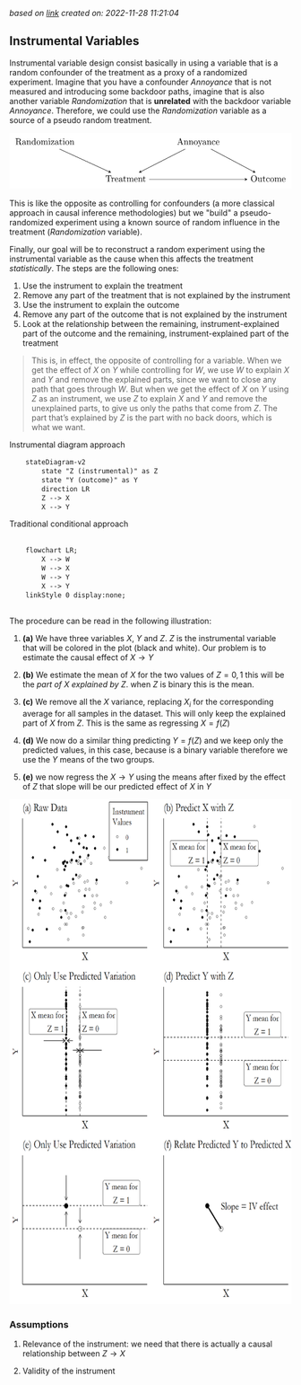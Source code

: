 
*based on [link][1]*
*created on: 2022-11-28 11:21:04*
## Instrumental Variables 

Instrumental variable design consist basically in using a variable that is a random confounder of the treatment as a proxy of a randomized experiment. Imagine that you have a confounder $Annoyance$ that is not measured and introducing some backdoor paths, imagine that is also another variable $Randomization$ that is **unrelated** with the backdoor variable $Annoyance$. Therefore, we could use the $Randomization$ variable as a source of a pseudo random treatment. 

<p align="center">
<img src="img/instrumentalvariables-ivdag-1.png" style='height:100px;align:center;'>
</p>

This is like the opposite as controlling for confounders (a more classical approach in causal inference methodologies) but we "build" a pseudo-randomized experiment using a known source of random influence in the treatment ($Randomization$ variable). 

Finally, our goal will be to reconstruct a random experiment using the instrumental variable as the cause when this affects the treatment _statistically_. The steps are the following ones:

1. Use the instrument to explain the treatment
2. Remove any part of the treatment that is not explained by the instrument
3. Use the instrument to explain the outcome
4. Remove any part of the outcome that is not explained by the instrument
5. Look at the relationship between the remaining, instrument-explained part of the outcome and the remaining, instrument-explained part of the treatment

> This is, in effect, the opposite of controlling for a variable. When we get the effect of $X$ on $Y$ while controlling for $W$, we use $W$ to explain $X$ and $Y$ and remove the explained parts, since we want to close any path that goes through $W$. But when we get the effect of $X$ on $Y$ using $Z$ as an instrument, we use $Z$ to explain $X$ and $Y$ and remove the unexplained parts, to give us only the paths that come from $Z$. The part that’s explained by $Z$ is the part with no back doors, which is what we want.

Instrumental diagram approach 
```mermaid
    stateDiagram-v2
        state "Z (instrumental)" as Z
        state "Y (outcome)" as Y
        direction LR
        Z --> X
        X --> Y
```
Traditional conditional approach
```mermaid
    
    flowchart LR;
        X --> W
        W --> X
        W --> Y
        X --> Y
    linkStyle 0 display:none;
    
```
The procedure can be read in the following illustration:

1. **(a)** We have three variables $X$, $Y$ and $Z$. $Z$ is the instrumental variable that will be colored in the plot (black and white). Our problem is to estimate the causal effect of $X \rightarrow Y$

2. **(b)** We estimate the mean of $X$ for the two values of $Z = {0,1}$ this will be the _part of X explained by Z_. when $Z$ is binary this is the mean. 

3. **(c)** We remove all the $X$ variance, replacing $X_i$ for the corresponding average for all samples in the dataset. This will only keep the explained part of $X$ from $Z$. This is the same as regressing $X = f(Z)$

4. **(d)** We now do a similar thing predicting $Y = f(Z)$ and we keep only the predicted values, in this case, because is a binary variable therefore we use the $Y$ means of the two groups. 

5. **(e)** we now regress the $X \rightarrow Y$ using the means after fixed by the effect of $Z$ that slope will be our predicted effect of $X$ in $Y$

<p align="center">
<img src="img/instrumentalvariables-animation-1.png" style='height:900px;align:center;'>
</p>


### Assumptions 

1. Relevance of the instrument: we need that there is actually a causal relationship between $Z \rightarrow X$ 

2. Validity of the instrument



[//]: <> (References)
[1]: <https://theeffectbook.net/ch-InstrumentalVariables.html>

[//]: <> (Some snippets)
[//]: # (add an image <img src="" style='height:400px;'>)